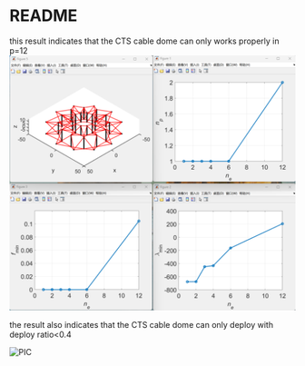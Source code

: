# README

this result indicates that the CTS cable dome can only works properly in p=12
![PIC](https://github.com/mashuo10/Clustered_Tensegrity_Structure_Finite_Element_Method_CTSFEM/blob/main/Software_Verification_and_Examples/3Clustered_tensegrity/2_dynamic/6cable_dome/pic1.png "PIC")

the result also indicates that the CTS cable dome can only deploy with deploy ratio<0.4

![PIC](https://github.com/mashuo10/Clustered_Tensegrity_Structure_Finite_Element_Method_CTSFEM/blob/main/Software_Verification_and_Examples/3Clustered_tensegrity/2_dynamic/20241002103102.png "PIC")
